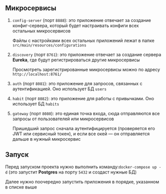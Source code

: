 ## Микросервисы

1. `config-server` (порт `8888`): это приложение отвечает за создание конфиг-сервера, который будет настраивать конфиги всех остальных микросервисов

   Файлы с настройками всех остальных приложений лежат в папке `src/main/resources/configurations`

2. `discovery` (порт `8761`): это приложение отвечает за создание сервера **Eureka**, где будут регистрироваться другие микросервисы

   Просмотреть зарегистрированные микросервисы можно по адресу `http://localhost:8761/`

3. `auth` (порт `8081`): это приложение для запросов, связанных с аутентификацией. Оно использует БД `users`

4. `habit` (порт `8082`): это приложение для работы с привычками. Оно использует БД `habits`

5. `gateway` (порт `8080`): это единая точка входа, сюда отправляются все запросы от пользователей или микросервисов

   Пришедший запрос сначала аутентифицируется (проверяется его JWT или сервисный токен), и если все окей — он отправляется дальше в нужный микросервис

## Запуск

Перед запуском проекта нужно выполнить команду:`docker-compose up -d` (это запустит **Postgres** на порту `5432` и создаст нужные БД)

Далее нужно поочередно запустить приложения в порядке, указанном в списке выше
